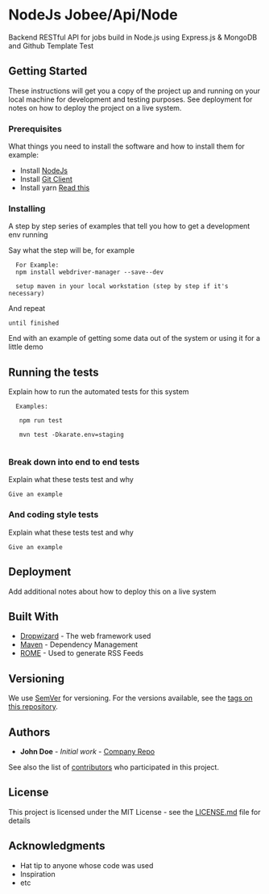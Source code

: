 # NodeJs Jobee/Api/Node

Backend RESTful API for jobs build in Node.js using Express.js & MongoDB and Github Template Test
## Getting Started

These instructions will get you a copy of the project up and running on your local machine for development and testing purposes. See deployment for notes on how to deploy the project on a live system.

### Prerequisites

What things you need to install the software and how to install them
for example: 

  - Install [NodeJs](https://nodejs.org/en/)
  - Install [Git Client](https://git-scm.com/downloads)
  - Install yarn [Read this](https://yarnpkg.com/en/docs/install#mac-stable)


### Installing

A step by step series of examples that tell you how to get a development env running

Say what the step will be, for example

```
  For Example:
  npm install webdriver-manager --save--dev

  setup maven in your local workstation (step by step if it's necessary)
```

And repeat

```
until finished
```

End with an example of getting some data out of the system or using it for a little demo

## Running the tests

Explain how to run the automated tests for this system

```
  Examples:
  
   npm run test
   
   mvn test -Dkarate.env=staging
   
````

### Break down into end to end tests

Explain what these tests test and why

```
Give an example
```

### And coding style tests

Explain what these tests test and why

```
Give an example
```

## Deployment

Add additional notes about how to deploy this on a live system

## Built With

* [Dropwizard](http://www.dropwizard.io/1.0.2/docs/) - The web framework used
* [Maven](https://maven.apache.org/) - Dependency Management
* [ROME](https://rometools.github.io/rome/) - Used to generate RSS Feeds


## Versioning

We use [SemVer](http://semver.org/) for versioning. For the versions available, see the [tags on this repository](https://github.com/your/project/tags). 

## Authors

* **John Doe** - *Initial work* - [Company Repo](https://host/organization)

See also the list of [contributors](https://github.com/your/project/contributors) who participated in this project.

## License

This project is licensed under the MIT License - see the [LICENSE.md](LICENSE.md) file for details

## Acknowledgments

* Hat tip to anyone whose code was used
* Inspiration
* etc

